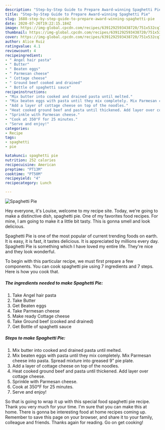 ```yaml
---
description: "Step-by-Step Guide to Prepare Award-winning Spaghetti Pie"
title: "Step-by-Step Guide to Prepare Award-winning Spaghetti Pie"
slug: 1688-step-by-step-guide-to-prepare-award-winning-spaghetti-pie
date: 2020-07-26T19:22:15.184Z
image: https://img-global.cpcdn.com/recipes/6391292593438720/751x532cq70/spaghetti-pie-recipe-main-photo.jpg
thumbnail: https://img-global.cpcdn.com/recipes/6391292593438720/751x532cq70/spaghetti-pie-recipe-main-photo.jpg
cover: https://img-global.cpcdn.com/recipes/6391292593438720/751x532cq70/spaghetti-pie-recipe-main-photo.jpg
author: Alice Ruiz
ratingvalue: 4.1
reviewcount: 4
recipeingredient:
- " Angel hair pasta"
- " Butter"
- " Beaten eggs"
- " Parmesan cheese"
- " Cottage cheese"
- " Ground beef cooked and drained"
- " Bottle of spaghetti sauce"
recipeinstructions:
- "Mix butter into cooked and drained pasta until melted."
- "Mix beaten eggs with pasta until they mix completely. Mix Parmesan cheese into pasta. Spread mixture into greased 9&#34; pie plate."
- "Add a layer of cottage cheese on top of the noodles."
- "Heat cooked ground beef and pasta until thickened. Add layer over cottage cheese."
- "Sprinkle with Parmesan cheese."
- "Cook at 350°F for 25 minutes."
- "Serve and enjoy!"
categories:
- Recipe
tags:
- spaghetti
- pie

katakunci: spaghetti pie 
nutrition: 252 calories
recipecuisine: American
preptime: "PT13M"
cooktime: "PT50M"
recipeyield: "4"
recipecategory: Lunch

---
```



![Spaghetti Pie](https://img-global.cpcdn.com/recipes/6391292593438720/751x532cq70/spaghetti-pie-recipe-main-photo.jpg)

Hey everyone, it's Louise, welcome to my recipe site. Today, we're going to make a distinctive dish, spaghetti pie. One of my favorites food recipes. For mine, I am going to make it a little bit tasty. This is gonna smell and look delicious.



Spaghetti Pie is one of the most popular of current trending foods on earth. It is easy, it is fast, it tastes delicious. It is appreciated by millions every day. Spaghetti Pie is something which I have loved my entire life. They're nice and they look wonderful.


To begin with this particular recipe, we must first prepare a few components. You can cook spaghetti pie using 7 ingredients and 7 steps. Here is how you cook that.

<!--inarticleads1-->

##### The ingredients needed to make Spaghetti Pie:

1. Take  Angel hair pasta
1. Take  Butter
1. Get  Beaten eggs
1. Take  Parmesan cheese
1. Make ready  Cottage cheese
1. Take  Ground beef (cooked and drained)
1. Get  Bottle of spaghetti sauce




<!--inarticleads2-->

##### Steps to make Spaghetti Pie:

1. Mix butter into cooked and drained pasta until melted.
1. Mix beaten eggs with pasta until they mix completely. Mix Parmesan cheese into pasta. Spread mixture into greased 9&#34; pie plate.
1. Add a layer of cottage cheese on top of the noodles.
1. Heat cooked ground beef and pasta until thickened. Add layer over cottage cheese.
1. Sprinkle with Parmesan cheese.
1. Cook at 350°F for 25 minutes.
1. Serve and enjoy!




So that is going to wrap it up with this special food spaghetti pie recipe. Thank you very much for your time. I'm sure that you can make this at home. There is gonna be interesting food at home recipes coming up. Remember to save this page on your browser, and share it to your family, colleague and friends. Thanks again for reading. Go on get cooking!
